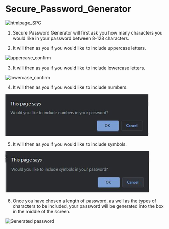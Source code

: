 # Secure_Password_Generator
![htmlpage_SPG](https://user-images.githubusercontent.com/60049799/79672154-1aebe980-8195-11ea-814f-4fc4c25dd426.JPG)

1. Secure Password Generator will first ask you how many characters you would like in your password between 8-128 characters.



2. It will then as you if you would like to include uppercase letters.

![uppercase_confirm](https://user-images.githubusercontent.com/60049799/79672195-7a49f980-8195-11ea-91e2-e8c3ff159056.JPG)

3. It will then as you if you would like to include lowercase letters.

![lowercase_confirm](https://user-images.githubusercontent.com/60049799/79672190-7918cc80-8195-11ea-9737-ed473906f976.JPG)

4. It will then as you if you would like to include numbers.

![Confirm numbers](assets/images/numbers_confirm.jpg?raw=true "Confirm numbers")

5. It will then as you if you would like to include symbols.

![Confirm symbols](assets/images/symbols_confirm.jpg?raw=true "Confirm symbols")

6. Once you have chosen a length of password, as well as the types of characters to be included, your password will be generated into the box in the middle of the screen.

![Generated password](assets/images/passwordgenerated.jpg?raw=true "Generated password")
